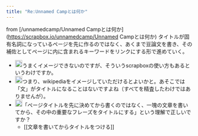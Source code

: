 ```yaml
---
title: "Re:Unnamed Campとは何か"
---
```


from [/unnamedcamp/Unnamed Campとは何か](https://scrapbox.io/unnamedcamp/Unnamed Campとは何か)
タイトルが固有名詞になっているページを先に作るのではなく、あくまで豆論文を書き、その補佐としてページに内に含まれるキーワードをリンクにする形で進めていく。
- <img src='https://scrapbox.io/api/pages/unnamedcamp/ikkitime/icon' alt='/unnamedcamp/ikkitime.icon' height="19.5"/>うまくイメージできないのですが、そういうscrapboxの使い方もあるというわけですか。
- <img src='https://scrapbox.io/api/pages/unnamedcamp/rashita/icon' alt='/unnamedcamp/rashita.icon' height="19.5"/>つまり、wikipediaをイメージしていただけるとよいかと。あそこでは「文」がタイトルになることはないですよね（すべてを精査したわけではありませんが）。
- <img src='https://scrapbox.io/api/pages/unnamedcamp/nishio/icon' alt='/unnamedcamp/nishio.icon' height="19.5"/>「ページタイトルを先に決めてから書くのではなく、一塊の文章を書いてから、その中の重要なフレーズをタイトルにする」という理解で正しいですか？
    - [[文章を書いてからタイトルをつける]]
